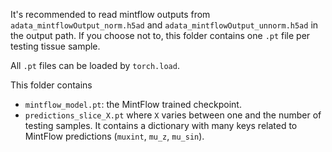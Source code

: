 
It's recommended to read mintflow outputs from `adata_mintflowOutput_norm.h5ad` and `adata_mintflowOutput_unnorm.h5ad` in the output path.
If you choose not to, this folder contains one `.pt` file per testing tissue sample.

All `.pt` files can be loaded by `torch.load`.


This folder contains
- `mintflow_model.pt`: the MintFlow trained checkpoint.
- `predictions_slice_X.pt` where `X` varies between one and the number of testing samples. It contains a dictionary with many keys related to MintFlow predictions (`muxint`, `mu_z`, `mu_sin`).





